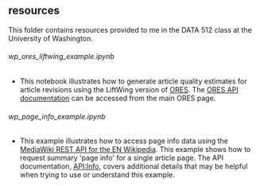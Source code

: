 ## resources
This folder contains resources provided to me in the DATA 512 class at the University of Washington.

###### wp_ores_liftwing_example.ipynb
- This notebook illustrates how to generate article quality estimates for article revisions using the LiftWing version of [ORES](https://www.mediawiki.org/wiki/ORES). The [ORES API documentation](https://ores.wikimedia.org) can be accessed from the main ORES page. 

###### wp_page_info_example.ipynb
- This example illustrates how to access page info data using the [MediaWiki REST API for the EN Wikipedia](https://www.mediawiki.org/wiki/API:Main_page). This example shows how to request summary 'page info' for a single article page. The API documentation, [API:Info](https://www.mediawiki.org/wiki/API:Info), covers additional details that may be helpful when trying to use or understand this example.